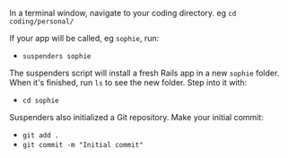 

In a terminal window, navigate to your coding directory.
eg `cd coding/personal/`

If your app will be called, eg `sophie`, run:
- `suspenders sophie`

The suspenders script will install a fresh Rails app in a new `sophie` folder. When it's finished, run `ls` to see the new folder. Step into it with:
- `cd sophie`

Suspenders also initialized a Git repository. Make your initial commit:
- `git add .`
- `git commit -m "Initial commit"`
